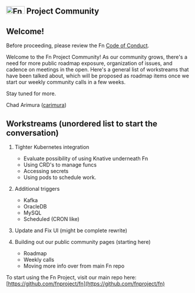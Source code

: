 ## <img src="https://fnproject.io/images/fn-300x125.png" alt="Fn Project Logo" height="21" width="50"> Project Community

## Welcome!

Before proceeding, please review the Fn [Code of Conduct](CODE_OF_CONDUCT.md).

Welcome to the Fn Project Community! As our community grows, there's a need for more public 
roadmap exposure, organization of issues, and cadence on meetings in the open. Here's a general list
of workstreams that have been talked about, which will be proposed as roadmap items once we 
start our weekly community calls in a few weeks.

Stay tuned for more.

Chad Arimura ([carimura](http://github.com/carimura/))


## Workstreams (unordered list to start the conversation)


1. Tighter Kubernetes integration
    - Evaluate possibility of using Knative underneath Fn
    - Using CRD's to manage funcs
    - Accessing secrets
    - Using pods to schedule work.

2. Additional triggers
    - Kafka
    - OracleDB
    - MySQL
    - Scheduled (CRON like)
    
3. Update and Fix UI (might be complete rewrite)

4. Building out our public community pages (starting here)
    - Roadmap
    - Weekly calls
    - Moving more info over from main Fn repo
    

To start using the Fn Project, visit our main repo here: [https://github.com/fnproject/fn](https://github.com/fnproject/fn)
